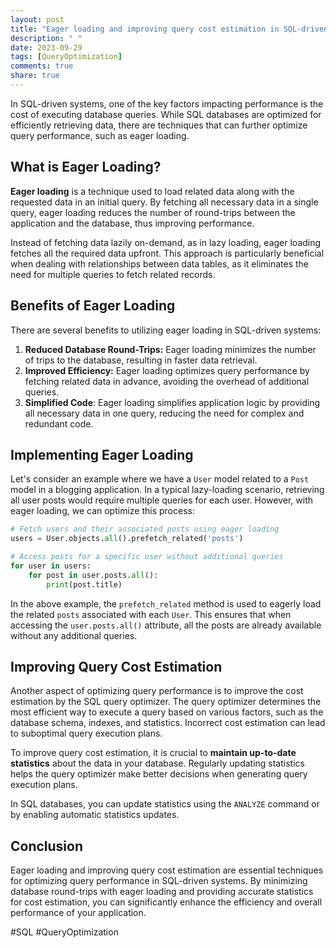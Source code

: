 ```yaml
---
layout: post
title: "Eager loading and improving query cost estimation in SQL-driven systems"
description: " "
date: 2023-09-29
tags: [QueryOptimization]
comments: true
share: true
---
```


In SQL-driven systems, one of the key factors impacting performance is the cost of executing database queries. While SQL databases are optimized for efficiently retrieving data, there are techniques that can further optimize query performance, such as eager loading.

## What is Eager Loading?

**Eager loading** is a technique used to load related data along with the requested data in an initial query. By fetching all necessary data in a single query, eager loading reduces the number of round-trips between the application and the database, thus improving performance.

Instead of fetching data lazily on-demand, as in lazy loading, eager loading fetches all the required data upfront. This approach is particularly beneficial when dealing with relationships between data tables, as it eliminates the need for multiple queries to fetch related records.

## Benefits of Eager Loading

There are several benefits to utilizing eager loading in SQL-driven systems:

1. **Reduced Database Round-Trips:** Eager loading minimizes the number of trips to the database, resulting in faster data retrieval.
2. **Improved Efficiency:** Eager loading optimizes query performance by fetching related data in advance, avoiding the overhead of additional queries.
3. **Simplified Code**: Eager loading simplifies application logic by providing all necessary data in one query, reducing the need for complex and redundant code.

## Implementing Eager Loading

Let's consider an example where we have a `User` model related to a `Post` model in a blogging application. In a typical lazy-loading scenario, retrieving all user posts would require multiple queries for each user. However, with eager loading, we can optimize this process:

```python
# Fetch users and their associated posts using eager loading
users = User.objects.all().prefetch_related('posts')

# Access posts for a specific user without additional queries
for user in users:
    for post in user.posts.all():
        print(post.title)
```

In the above example, the `prefetch_related` method is used to eagerly load the related `posts` associated with each `User`. This ensures that when accessing the `user.posts.all()` attribute, all the posts are already available without any additional queries.

## Improving Query Cost Estimation

Another aspect of optimizing query performance is to improve the cost estimation by the SQL query optimizer. The query optimizer determines the most efficient way to execute a query based on various factors, such as the database schema, indexes, and statistics. Incorrect cost estimation can lead to suboptimal query execution plans.

To improve query cost estimation, it is crucial to **maintain up-to-date statistics** about the data in your database. Regularly updating statistics helps the query optimizer make better decisions when generating query execution plans.

In SQL databases, you can update statistics using the `ANALYZE` command or by enabling automatic statistics updates.

## Conclusion

Eager loading and improving query cost estimation are essential techniques for optimizing query performance in SQL-driven systems. By minimizing database round-trips with eager loading and providing accurate statistics for cost estimation, you can significantly enhance the efficiency and overall performance of your application.

#SQL #QueryOptimization